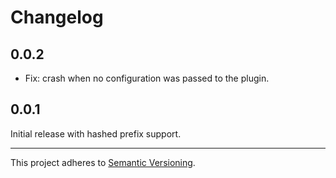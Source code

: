 # Changelog

## 0.0.2

- Fix: crash when no configuration was passed to the plugin.

## 0.0.1

Initial release with hashed prefix support.

---

This project adheres to [Semantic Versioning](http://semver.org/).
